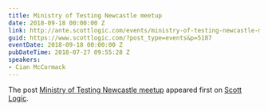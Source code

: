```yaml
---
title: Ministry of Testing Newcastle meetup
date: 2018-09-18 00:00:00 Z
link: http://ante.scottlogic.com/events/ministry-of-testing-newcastle-meetup/
guid: https://www.scottlogic.com/?post_type=events&p=5187
eventDate: 2018-09-18 00:00:00 Z
pubDateTime: 2018-07-27 09:55:28 Z
speakers:
- Cian McCormack
---
```


<p>The post <a rel="nofollow" href="http://ante.scottlogic.com/events/ministry-of-testing-newcastle-meetup/">Ministry of Testing Newcastle meetup</a> appeared first on <a rel="nofollow" href="http://ante.scottlogic.com">Scott Logic</a>.</p>